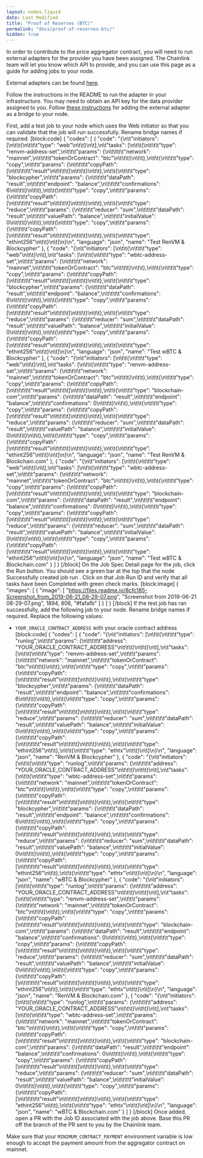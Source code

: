 ```yaml
---
layout: nodes.liquid
date: Last Modified
title: "Proof of Reserves (BTC)"
permalink: "docs/proof-of-reserves-btc/"
hidden: true
---
```

In order to contribute to the price aggregator contract, you will need to run external adapters for the provider you have been assigned. The Chainlink team will let you know which API to provide, and you can use this page as a guide for adding jobs to your node.

External adapters can be found <a href="https://github.com/smartcontractkit/external-adapters-js" target="_blank">here</a>.

Follow the instructions in the README to run the adapter in your infrastructure. You may need to obtain an API key for the data provider assigned to you. Follow [these instructions](../node-operators) for adding the external adapter as a bridge to your node.

First, add a test job to your node which uses the Web initiator so that you can validate that the job will run successfully. Rename bridge names if required.
[block:code]
{
  "codes": [
    {
      "code": "{\n\t\"initiators\": [\n\t\t{\n\t\t\t\"type\": \"web\"\n\t\t}\n\t],\n\t\"tasks\": [\n\t\t{\n\t\t\t\"type\": \"renvm-address-set\",\n\t\t\t\"params\": {\n\t\t\t\t\"network\": \"mainnet\",\n\t\t\t\t\"tokenOrContract\": \"btc\"\n\t\t\t}\n\t\t},\n\t\t{\n\t\t\t\"type\": \"copy\",\n\t\t\t\"params\": {\n\t\t\t\t\"copyPath\": [\n\t\t\t\t\t\"result\"\n\t\t\t\t]\n\t\t\t}\n\t\t},\n\t\t{\n\t\t\t\"type\": \"blockcypher\",\n\t\t\t\"params\": {\n\t\t\t\t\"dataPath\": \"result\",\n\t\t\t\t\"endpoint\": \"balance\",\n\t\t\t\t\"confirmations\": 6\n\t\t\t}\n\t\t},\n\t\t{\n\t\t\t\"type\": \"copy\",\n\t\t\t\"params\": {\n\t\t\t\t\"copyPath\": [\n\t\t\t\t\t\"result\"\n\t\t\t\t]\n\t\t\t}\n\t\t},\n\t\t{\n\t\t\t\"type\": \"reduce\",\n\t\t\t\"params\": {\n\t\t\t\t\"reducer\": \"sum\",\n\t\t\t\t\"dataPath\": \"result\",\n\t\t\t\t\"valuePath\": \"balance\",\n\t\t\t\t\"initialValue\": 0\n\t\t\t}\n\t\t},\n\t\t{\n\t\t\t\"type\": \"copy\",\n\t\t\t\"params\": {\n\t\t\t\t\"copyPath\": [\n\t\t\t\t\t\"result\"\n\t\t\t\t]\n\t\t\t}\n\t\t},\n\t\t{\n\t\t\t\"type\": \"ethint256\"\n\t\t}\n\t]\n}\n",
      "language": "json",
      "name": "Test RenVM & Blockcypher"
    },
    {
      "code": "{\n\t\"initiators\": [\n\t\t{\n\t\t\t\"type\": \"web\"\n\t\t}\n\t],\n\t\"tasks\": [\n\t\t{\n\t\t\t\"type\": \"wbtc-address-set\",\n\t\t\t\"params\": {\n\t\t\t\t\"network\": \"mainnet\",\n\t\t\t\t\"tokenOrContract\": \"btc\"\n\t\t\t}\n\t\t},\n\t\t{\n\t\t\t\"type\": \"copy\",\n\t\t\t\"params\": {\n\t\t\t\t\"copyPath\": [\n\t\t\t\t\t\"result\"\n\t\t\t\t]\n\t\t\t}\n\t\t},\n\t\t{\n\t\t\t\"type\": \"blockcypher\",\n\t\t\t\"params\": {\n\t\t\t\t\"dataPath\": \"result\",\n\t\t\t\t\"endpoint\": \"balance\",\n\t\t\t\t\"confirmations\": 6\n\t\t\t}\n\t\t},\n\t\t{\n\t\t\t\"type\": \"copy\",\n\t\t\t\"params\": {\n\t\t\t\t\"copyPath\": [\n\t\t\t\t\t\"result\"\n\t\t\t\t]\n\t\t\t}\n\t\t},\n\t\t{\n\t\t\t\"type\": \"reduce\",\n\t\t\t\"params\": {\n\t\t\t\t\"reducer\": \"sum\",\n\t\t\t\t\"dataPath\": \"result\",\n\t\t\t\t\"valuePath\": \"balance\",\n\t\t\t\t\"initialValue\": 0\n\t\t\t}\n\t\t},\n\t\t{\n\t\t\t\"type\": \"copy\",\n\t\t\t\"params\": {\n\t\t\t\t\"copyPath\": [\n\t\t\t\t\t\"result\"\n\t\t\t\t]\n\t\t\t}\n\t\t},\n\t\t{\n\t\t\t\"type\": \"ethint256\"\n\t\t}\n\t]\n}\n",
      "language": "json",
      "name": "Test wBTC & Blockcypher"
    },
    {
      "code": "{\n\t\"initiators\": [\n\t\t{\n\t\t\t\"type\": \"web\"\n\t\t}\n\t],\n\t\"tasks\": [\n\t\t{\n\t\t\t\"type\": \"renvm-address-set\",\n\t\t\t\"params\": {\n\t\t\t\t\"network\": \"mainnet\",\n\t\t\t\t\"tokenOrContract\": \"btc\"\n\t\t\t}\n\t\t},\n\t\t{\n\t\t\t\"type\": \"copy\",\n\t\t\t\"params\": {\n\t\t\t\t\"copyPath\": [\n\t\t\t\t\t\"result\"\n\t\t\t\t]\n\t\t\t}\n\t\t},\n\t\t{\n\t\t\t\"type\": \"blockchain-com\",\n\t\t\t\"params\": {\n\t\t\t\t\"dataPath\": \"result\",\n\t\t\t\t\"endpoint\": \"balance\",\n\t\t\t\t\"confirmations\": 0\n\t\t\t}\n\t\t},\n\t\t{\n\t\t\t\"type\": \"copy\",\n\t\t\t\"params\": {\n\t\t\t\t\"copyPath\": [\n\t\t\t\t\t\"result\"\n\t\t\t\t]\n\t\t\t}\n\t\t},\n\t\t{\n\t\t\t\"type\": \"reduce\",\n\t\t\t\"params\": {\n\t\t\t\t\"reducer\": \"sum\",\n\t\t\t\t\"dataPath\": \"result\",\n\t\t\t\t\"valuePath\": \"balance\",\n\t\t\t\t\"initialValue\": 0\n\t\t\t}\n\t\t},\n\t\t{\n\t\t\t\"type\": \"copy\",\n\t\t\t\"params\": {\n\t\t\t\t\"copyPath\": [\n\t\t\t\t\t\"result\"\n\t\t\t\t]\n\t\t\t}\n\t\t},\n\t\t{\n\t\t\t\"type\": \"ethint256\"\n\t\t}\n\t]\n}\n",
      "language": "json",
      "name": "Test RenVM & Blockchain.com"
    },
    {
      "code": "{\n\t\"initiators\": [\n\t\t{\n\t\t\t\"type\": \"web\"\n\t\t}\n\t],\n\t\"tasks\": [\n\t\t{\n\t\t\t\"type\": \"wbtc-address-set\",\n\t\t\t\"params\": {\n\t\t\t\t\"network\": \"mainnet\",\n\t\t\t\t\"tokenOrContract\": \"btc\"\n\t\t\t}\n\t\t},\n\t\t{\n\t\t\t\"type\": \"copy\",\n\t\t\t\"params\": {\n\t\t\t\t\"copyPath\": [\n\t\t\t\t\t\"result\"\n\t\t\t\t]\n\t\t\t}\n\t\t},\n\t\t{\n\t\t\t\"type\": \"blockchain-com\",\n\t\t\t\"params\": {\n\t\t\t\t\"dataPath\": \"result\",\n\t\t\t\t\"endpoint\": \"balance\",\n\t\t\t\t\"confirmations\": 0\n\t\t\t}\n\t\t},\n\t\t{\n\t\t\t\"type\": \"copy\",\n\t\t\t\"params\": {\n\t\t\t\t\"copyPath\": [\n\t\t\t\t\t\"result\"\n\t\t\t\t]\n\t\t\t}\n\t\t},\n\t\t{\n\t\t\t\"type\": \"reduce\",\n\t\t\t\"params\": {\n\t\t\t\t\"reducer\": \"sum\",\n\t\t\t\t\"dataPath\": \"result\",\n\t\t\t\t\"valuePath\": \"balance\",\n\t\t\t\t\"initialValue\": 0\n\t\t\t}\n\t\t},\n\t\t{\n\t\t\t\"type\": \"copy\",\n\t\t\t\"params\": {\n\t\t\t\t\"copyPath\": [\n\t\t\t\t\t\"result\"\n\t\t\t\t]\n\t\t\t}\n\t\t},\n\t\t{\n\t\t\t\"type\": \"ethint256\"\n\t\t}\n\t]\n}\n",
      "language": "json",
      "name": "Test wBTC & Blockchain.com"
    }
  ]
}
[/block]
On the Job Spec Detail page for the job, click the Run button. You should see a green bar at the top that the node Successfully created job run <JobRunID>. Click on that Job Run ID and verify that all tasks have been Completed with green check marks.
[block:image]
{
  "images": [
    {
      "image": [
        "https://files.readme.io/8cfc185-Screenshot_from_2019-06-21_08-29-07.png",
        "Screenshot from 2019-06-21 08-29-07.png",
        1894,
        806,
        "#fafafb"
      ]
    }
  ]
}
[/block]
If the test job has ran successfully, add the following job to your node. Rename bridge names if required. Replace the following values:
- `YOUR_ORACLE_CONTRACT_ADDRESS` with your oracle contract address
[block:code]
{
  "codes": [
    {
      "code": "{\n\t\"initiators\": [\n\t\t{\n\t\t\t\"type\": \"runlog\",\n\t\t\t\"params\": {\n\t\t\t\t\"address\": \"YOUR_ORACLE_CONTRACT_ADDRESS\"\n\t\t\t}\n\t\t}\n\t],\n\t\"tasks\": [\n\t\t{\n\t\t\t\"type\": \"renvm-address-set\",\n\t\t\t\"params\": {\n\t\t\t\t\"network\": \"mainnet\",\n\t\t\t\t\"tokenOrContract\": \"btc\"\n\t\t\t}\n\t\t},\n\t\t{\n\t\t\t\"type\": \"copy\",\n\t\t\t\"params\": {\n\t\t\t\t\"copyPath\": [\n\t\t\t\t\t\"result\"\n\t\t\t\t]\n\t\t\t}\n\t\t},\n\t\t{\n\t\t\t\"type\": \"blockcypher\",\n\t\t\t\"params\": {\n\t\t\t\t\"dataPath\": \"result\",\n\t\t\t\t\"endpoint\": \"balance\",\n\t\t\t\t\"confirmations\": 6\n\t\t\t}\n\t\t},\n\t\t{\n\t\t\t\"type\": \"copy\",\n\t\t\t\"params\": {\n\t\t\t\t\"copyPath\": [\n\t\t\t\t\t\"result\"\n\t\t\t\t]\n\t\t\t}\n\t\t},\n\t\t{\n\t\t\t\"type\": \"reduce\",\n\t\t\t\"params\": {\n\t\t\t\t\"reducer\": \"sum\",\n\t\t\t\t\"dataPath\": \"result\",\n\t\t\t\t\"valuePath\": \"balance\",\n\t\t\t\t\"initialValue\": 0\n\t\t\t}\n\t\t},\n\t\t{\n\t\t\t\"type\": \"copy\",\n\t\t\t\"params\": {\n\t\t\t\t\"copyPath\": [\n\t\t\t\t\t\"result\"\n\t\t\t\t]\n\t\t\t}\n\t\t},\n\t\t{\n\t\t\t\"type\": \"ethint256\"\n\t\t},\n\t\t{\n\t\t\t\"type\": \"ethtx\"\n\t\t}\n\t]\n}\n",
      "language": "json",
      "name": "RenVM & Blockcypher"
    },
    {
      "code": "{\n\t\"initiators\": [\n\t\t{\n\t\t\t\"type\": \"runlog\",\n\t\t\t\"params\": {\n\t\t\t\t\"address\": \"YOUR_ORACLE_CONTRACT_ADDRESS\"\n\t\t\t}\n\t\t}\n\t],\n\t\"tasks\": [\n\t\t{\n\t\t\t\"type\": \"wbtc-address-set\",\n\t\t\t\"params\": {\n\t\t\t\t\"network\": \"mainnet\",\n\t\t\t\t\"tokenOrContract\": \"btc\"\n\t\t\t}\n\t\t},\n\t\t{\n\t\t\t\"type\": \"copy\",\n\t\t\t\"params\": {\n\t\t\t\t\"copyPath\": [\n\t\t\t\t\t\"result\"\n\t\t\t\t]\n\t\t\t}\n\t\t},\n\t\t{\n\t\t\t\"type\": \"blockcypher\",\n\t\t\t\"params\": {\n\t\t\t\t\"dataPath\": \"result\",\n\t\t\t\t\"endpoint\": \"balance\",\n\t\t\t\t\"confirmations\": 6\n\t\t\t}\n\t\t},\n\t\t{\n\t\t\t\"type\": \"copy\",\n\t\t\t\"params\": {\n\t\t\t\t\"copyPath\": [\n\t\t\t\t\t\"result\"\n\t\t\t\t]\n\t\t\t}\n\t\t},\n\t\t{\n\t\t\t\"type\": \"reduce\",\n\t\t\t\"params\": {\n\t\t\t\t\"reducer\": \"sum\",\n\t\t\t\t\"dataPath\": \"result\",\n\t\t\t\t\"valuePath\": \"balance\",\n\t\t\t\t\"initialValue\": 0\n\t\t\t}\n\t\t},\n\t\t{\n\t\t\t\"type\": \"copy\",\n\t\t\t\"params\": {\n\t\t\t\t\"copyPath\": [\n\t\t\t\t\t\"result\"\n\t\t\t\t]\n\t\t\t}\n\t\t},\n\t\t{\n\t\t\t\"type\": \"ethint256\"\n\t\t},\n\t\t{\n\t\t\t\"type\": \"ethtx\"\n\t\t}\n\t]\n}\n",
      "language": "json",
      "name": "wBTC & Blockcypher"
    },
    {
      "code": "{\n\t\"initiators\": [\n\t\t{\n\t\t\t\"type\": \"runlog\",\n\t\t\t\"params\": {\n\t\t\t\t\"address\": \"YOUR_ORACLE_CONTRACT_ADDRESS\"\n\t\t\t}\n\t\t}\n\t],\n\t\"tasks\": [\n\t\t{\n\t\t\t\"type\": \"renvm-address-set\",\n\t\t\t\"params\": {\n\t\t\t\t\"network\": \"mainnet\",\n\t\t\t\t\"tokenOrContract\": \"btc\"\n\t\t\t}\n\t\t},\n\t\t{\n\t\t\t\"type\": \"copy\",\n\t\t\t\"params\": {\n\t\t\t\t\"copyPath\": [\n\t\t\t\t\t\"result\"\n\t\t\t\t]\n\t\t\t}\n\t\t},\n\t\t{\n\t\t\t\"type\": \"blockchain-com\",\n\t\t\t\"params\": {\n\t\t\t\t\"dataPath\": \"result\",\n\t\t\t\t\"endpoint\": \"balance\",\n\t\t\t\t\"confirmations\": 0\n\t\t\t}\n\t\t},\n\t\t{\n\t\t\t\"type\": \"copy\",\n\t\t\t\"params\": {\n\t\t\t\t\"copyPath\": [\n\t\t\t\t\t\"result\"\n\t\t\t\t]\n\t\t\t}\n\t\t},\n\t\t{\n\t\t\t\"type\": \"reduce\",\n\t\t\t\"params\": {\n\t\t\t\t\"reducer\": \"sum\",\n\t\t\t\t\"dataPath\": \"result\",\n\t\t\t\t\"valuePath\": \"balance\",\n\t\t\t\t\"initialValue\": 0\n\t\t\t}\n\t\t},\n\t\t{\n\t\t\t\"type\": \"copy\",\n\t\t\t\"params\": {\n\t\t\t\t\"copyPath\": [\n\t\t\t\t\t\"result\"\n\t\t\t\t]\n\t\t\t}\n\t\t},\n\t\t{\n\t\t\t\"type\": \"ethint256\"\n\t\t},\n\t\t{\n\t\t\t\"type\": \"ethtx\"\n\t\t}\n\t]\n}\n",
      "language": "json",
      "name": "RenVM & Blockchain.com"
    },
    {
      "code": "{\n\t\"initiators\": [\n\t\t{\n\t\t\t\"type\": \"runlog\",\n\t\t\t\"params\": {\n\t\t\t\t\"address\": \"YOUR_ORACLE_CONTRACT_ADDRESS\"\n\t\t\t}\n\t\t}\n\t],\n\t\"tasks\": [\n\t\t{\n\t\t\t\"type\": \"wbtc-address-set\",\n\t\t\t\"params\": {\n\t\t\t\t\"network\": \"mainnet\",\n\t\t\t\t\"tokenOrContract\": \"btc\"\n\t\t\t}\n\t\t},\n\t\t{\n\t\t\t\"type\": \"copy\",\n\t\t\t\"params\": {\n\t\t\t\t\"copyPath\": [\n\t\t\t\t\t\"result\"\n\t\t\t\t]\n\t\t\t}\n\t\t},\n\t\t{\n\t\t\t\"type\": \"blockchain-com\",\n\t\t\t\"params\": {\n\t\t\t\t\"dataPath\": \"result\",\n\t\t\t\t\"endpoint\": \"balance\",\n\t\t\t\t\"confirmations\": 0\n\t\t\t}\n\t\t},\n\t\t{\n\t\t\t\"type\": \"copy\",\n\t\t\t\"params\": {\n\t\t\t\t\"copyPath\": [\n\t\t\t\t\t\"result\"\n\t\t\t\t]\n\t\t\t}\n\t\t},\n\t\t{\n\t\t\t\"type\": \"reduce\",\n\t\t\t\"params\": {\n\t\t\t\t\"reducer\": \"sum\",\n\t\t\t\t\"dataPath\": \"result\",\n\t\t\t\t\"valuePath\": \"balance\",\n\t\t\t\t\"initialValue\": 0\n\t\t\t}\n\t\t},\n\t\t{\n\t\t\t\"type\": \"copy\",\n\t\t\t\"params\": {\n\t\t\t\t\"copyPath\": [\n\t\t\t\t\t\"result\"\n\t\t\t\t]\n\t\t\t}\n\t\t},\n\t\t{\n\t\t\t\"type\": \"ethint256\"\n\t\t},\n\t\t{\n\t\t\t\"type\": \"ethtx\"\n\t\t}\n\t]\n}\n",
      "language": "json",
      "name": "wBTC & Blockchain.com"
    }
  ]
}
[/block]
Once added, open a PR with the Job ID associated with the job above. Base this PR off the branch of the PR sent to you by the Chainlink team.

Make sure that your `MINIMUM_CONTRACT_PAYMENT` environment variable is low enough to accept the payment amount from the aggregator contract on mainnet.